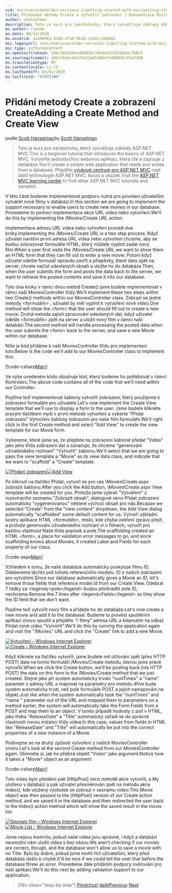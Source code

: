 ```yaml
---
uid: mvc/overview/older-versions-1/getting-started-with-mvc/getting-started-with-mvc-part6
title: Přidávání metody Create a vytvořit zobrazení | Dokumentace Microsoftu
author: shanselman
description: Toto je kurz pro začátečníky, který vysvětluje základy ASP.NET MVC. Vytvořte jednoduchou webovou aplikaci, která čte a zapisuje z databáze.
ms.author: riande
ms.date: 08/14/2010
ms.assetid: a3a90963-0286-4fa0-9b3d-c230cc18b0a3
msc.legacyurl: /mvc/overview/older-versions-1/getting-started-with-mvc/getting-started-with-mvc-part6
msc.type: authoredcontent
ms.openlocfilehash: 546c3e0a24ecd0d916c79e9ad12f62b926c760c5
ms.sourcegitcommit: 24b1f6decbb17bb22a45166e5fdb0845c65af498
ms.translationtype: MT
ms.contentlocale: cs-CZ
ms.lasthandoff: 03/01/2019
ms.locfileid: "57072199"
---
```

<a name="adding-a-create-method-and-create-view"></a><span data-ttu-id="36fda-104">Přidání metody Create a zobrazení Create</span><span class="sxs-lookup"><span data-stu-id="36fda-104">Adding a Create Method and Create View</span></span>
====================
<span data-ttu-id="36fda-105">podle [Scott Hanselman](https://github.com/shanselman)</span><span class="sxs-lookup"><span data-stu-id="36fda-105">by [Scott Hanselman](https://github.com/shanselman)</span></span>

> <span data-ttu-id="36fda-106">Toto je kurz pro začátečníky, který vysvětluje základy ASP.NET MVC.</span><span class="sxs-lookup"><span data-stu-id="36fda-106">This is a beginner tutorial that introduces the basics of ASP.NET MVC.</span></span> <span data-ttu-id="36fda-107">Vytvoříte jednoduchou webovou aplikaci, která čte a zapisuje z databáze.</span><span class="sxs-lookup"><span data-stu-id="36fda-107">You'll create a simple web application that reads and writes from a database.</span></span> <span data-ttu-id="36fda-108">Přejděte [výukové centrum pro ASP.NET MVC](../../../index.md) najít další technologie ASP.NET MVC, kurzů a ukázek.</span><span class="sxs-lookup"><span data-stu-id="36fda-108">Visit the [ASP.NET MVC learning center](../../../index.md) to find other ASP.NET MVC tutorials and samples.</span></span>


<span data-ttu-id="36fda-109">V této části budeme implementovat podporu nutná pro povolení uživatelům vytvářet nové filmy v databázi.</span><span class="sxs-lookup"><span data-stu-id="36fda-109">In this section we are going to implement the support necessary to enable users to create new movies in our database.</span></span> <span data-ttu-id="36fda-110">Provedeme to pomocí implementace akce URL videa nebo vytvoření.</span><span class="sxs-lookup"><span data-stu-id="36fda-110">We'll do this by implementing the /Movies/Create URL action.</span></span>

<span data-ttu-id="36fda-111">Implementace adresu URL videa nebo vytvoření provádí dva kroky.</span><span class="sxs-lookup"><span data-stu-id="36fda-111">Implementing the /Movies/Create URL is a two step process.</span></span> <span data-ttu-id="36fda-112">Když uživatel navštíví první adresa URL videa nebo vytvoření chceme, aby se budou zobrazovat formuláře HTML, který můžete vyplnit zadat nový film.</span><span class="sxs-lookup"><span data-stu-id="36fda-112">When a user first visits the /Movies/Create URL we want to show them an HTML form that they can fill out to enter a new movie.</span></span> <span data-ttu-id="36fda-113">Potom když uživatel odešle formulář opravdu zavřít a příspěvky, které data zpět na server, chcete načíst odeslaných obsah a uložte ho do databáze.</span><span class="sxs-lookup"><span data-stu-id="36fda-113">Then, when the user submits the form and posts the data back to the server, we want to retrieve the posted contents and save it into our database.</span></span>

<span data-ttu-id="36fda-114">Tyto dva kroky v rámci dvou metod Create() jsme budete implementovat v rámci naší MoviesController třídy.</span><span class="sxs-lookup"><span data-stu-id="36fda-114">We'll implement these two steps within two Create() methods within our MoviesController class.</span></span> <span data-ttu-id="36fda-115">Zobrazí se jedné metody &lt;formuláře&gt; , uživatel by měl vyplnit k vytvoření nové video.</span><span class="sxs-lookup"><span data-stu-id="36fda-115">One method will show the &lt;form&gt; that the user should fill out to create a new movie.</span></span> <span data-ttu-id="36fda-116">Druhá metoda zajistí zpracování odeslaných dat, když uživatel odešle &lt;formuláře&gt; zpět na server a uložit nový film v rámci naší databázi.</span><span class="sxs-lookup"><span data-stu-id="36fda-116">The second method will handle processing the posted data when the user submits the &lt;form&gt; back to the server, and save a new Movie within our database.</span></span>

<span data-ttu-id="36fda-117">Níže je kód přidáme k naší MoviesController třídu pro implementaci toto:</span><span class="sxs-lookup"><span data-stu-id="36fda-117">Below is the code we'll add to our MoviesController class to implement this:</span></span>

[!code-csharp[Main](getting-started-with-mvc-part6/samples/sample1.cs)]

<span data-ttu-id="36fda-118">Ve výše uvedeném kódu obsahuje kód, který budeme ho potřebovat v rámci Kontroleru.</span><span class="sxs-lookup"><span data-stu-id="36fda-118">The above code contains all of the code that we'll need within our Controller.</span></span>

<span data-ttu-id="36fda-119">Pojďme teď implementovat šablony vytvořit zobrazení, který použijeme k zobrazení formuláře pro uživatele.</span><span class="sxs-lookup"><span data-stu-id="36fda-119">Let's now implement the Create View template that we'll use to display a form to the user.</span></span> <span data-ttu-id="36fda-120">Jsme budete klikněte pravým tlačítkem myši v první metodě vytvoření a vyberte "Přidat zobrazení" Vytvoření šablony zobrazení pro naše film formuláře.</span><span class="sxs-lookup"><span data-stu-id="36fda-120">We'll right click in the first Create method and select "Add View" to create the view template for our Movie form.</span></span>

<span data-ttu-id="36fda-121">Vybereme, které jsme se, že přejdete na zobrazení šabloně předat "Video" jako jeho třída zobrazení dat a označuje, že chceme "generování uživatelského rozhraní" "Vytvořit" šablonu.</span><span class="sxs-lookup"><span data-stu-id="36fda-121">We'll select that we are going to pass the view template a "Movie" as its view data class, and indicate that we want to "scaffold" a "Create" template.</span></span>

<span data-ttu-id="36fda-122">[![Přidání zobrazení](getting-started-with-mvc-part6/_static/image2.png)](getting-started-with-mvc-part6/_static/image1.png)</span><span class="sxs-lookup"><span data-stu-id="36fda-122">[![Add View](getting-started-with-mvc-part6/_static/image2.png)](getting-started-with-mvc-part6/_static/image1.png)</span></span>

<span data-ttu-id="36fda-123">Po kliknutí na tlačítko Přidat, vytvoří se pro vás \Movies\Create.aspx zobrazit šablonu.</span><span class="sxs-lookup"><span data-stu-id="36fda-123">After you click the Add button, \Movies\Create.aspx View template will be created for you.</span></span> <span data-ttu-id="36fda-124">Protože jsme vybrali "Vytváření" z rozevíracího seznamu "Zobrazit obsah", dialogové okno Přidat zobrazení automaticky "vygenerovanou" některé výchozí obsah pro nás.</span><span class="sxs-lookup"><span data-stu-id="36fda-124">Because we selected "Create" from the "view content" dropdown, the Add View dialog automatically "scaffolded" some default content for us.</span></span> <span data-ttu-id="36fda-125">Vytvoří základní kostry aplikace HTML &lt;formuláře&gt;, místo, kde chyba ověření zprávy přejít, a protože generování uživatelského rozhraní ví o filmech, vytvoří pro každou vlastnost Naše třída popisek a pole.</span><span class="sxs-lookup"><span data-stu-id="36fda-125">The scaffolding created an HTML &lt;form&gt;, a place for validation error messages to go, and since scaffolding knows about Movies, it created Label and Fields for each property of our class.</span></span>

[!code-aspx[Main](getting-started-with-mvc-part6/samples/sample2.aspx)]

<span data-ttu-id="36fda-126">Vzhledem k tomu, že naše databáze automaticky poskytuje filmu ID, Odebereme těchto polí tohoto referenčního modelu. ID z našich zobrazení pro vytváření.</span><span class="sxs-lookup"><span data-stu-id="36fda-126">Since our database automatically gives a Movie an ID, let's remove those fields that reference model.Id from our Create View.</span></span> <span data-ttu-id="36fda-127">Odebrat 7 řádky za &lt;legendy&gt;pole&lt;/legend&gt; budou předvádět pole ID, nechceme.</span><span class="sxs-lookup"><span data-stu-id="36fda-127">Remove the 7 lines after &lt;legend&gt;Fields&lt;/legend&gt; as they show the ID field that we don't want.</span></span>

<span data-ttu-id="36fda-128">Pojďme teď vytvořit nový film a přidejte ho do databáze.</span><span class="sxs-lookup"><span data-stu-id="36fda-128">Let's now create a new movie and add it to the database.</span></span> <span data-ttu-id="36fda-129">Budeme to provést spuštěním aplikaci znovu spustit a přejděte "/ filmy" adresa URL a klepnutím na odkaz Přidat nové video "Vytvořit".</span><span class="sxs-lookup"><span data-stu-id="36fda-129">We'll do this by running the application again and visit the "/Movies" URL and click the "Create" link to add a new Movie.</span></span>

<span data-ttu-id="36fda-130">[![Vytvoření – Windows Internet Explorer](getting-started-with-mvc-part6/_static/image4.png)](getting-started-with-mvc-part6/_static/image3.png)</span><span class="sxs-lookup"><span data-stu-id="36fda-130">[![Create - Windows Internet Explorer](getting-started-with-mvc-part6/_static/image4.png)](getting-started-with-mvc-part6/_static/image3.png)</span></span>

<span data-ttu-id="36fda-131">Když kliknete na tlačítko vytvořit, jsme budete mít účtování zpět (přes HTTP POST) data na tomto formuláři /Movies/Create metodu, kterou jsme právě vytvořili.</span><span class="sxs-lookup"><span data-stu-id="36fda-131">When we click the Create button, we'll be posting back (via HTTP POST) the data on this form to the /Movies/Create method that we just created.</span></span> <span data-ttu-id="36fda-132">Stejně jako při systém automaticky trvalo "numTimes" a "name" parametr z adresy URL a mapovat na parametry pro metodu dříve bude systém automaticky trvat, než pole formuláře POST a jejich namapování na objekt.</span><span class="sxs-lookup"><span data-stu-id="36fda-132">Just like when the system automatically took the "numTimes" and "name " parameter out of the URL and mapped them to parameters on a method earlier, the system will automatically take the Form Fields from a POST and map them to an object.</span></span> <span data-ttu-id="36fda-133">V tomto případě hodnoty z polí v HTML, jako třeba "ReleaseDate" a "Title" automaticky zařadí se do správné vlastnosti novou instanci třídy videa.</span><span class="sxs-lookup"><span data-stu-id="36fda-133">In this case, values from fields in HTML like "ReleaseDate" and "Title" will automatically be put into the correct properties of a new instance of a Movie.</span></span>

<span data-ttu-id="36fda-134">Podívejme se na druhý způsob vytvoření z našich MoviesController znovu.</span><span class="sxs-lookup"><span data-stu-id="36fda-134">Let's look at the second Create method from our MoviesController again.</span></span> <span data-ttu-id="36fda-135">Všimněte si, jak ho přebírá objekt "Video" jako argument:</span><span class="sxs-lookup"><span data-stu-id="36fda-135">Notice how it takes a "Movie" object as an argument:</span></span>

[!code-csharp[Main](getting-started-with-mvc-part6/samples/sample3.cs)]

<span data-ttu-id="36fda-136">Toto video bylo předáno pak [HttpPost] verzi metodě akce vytvořit, a My uloženo v databázi a pak uživatel přesměrován zpět na metodu akce Index(), kde uložený výsledek se zobrazí v seznamu video:</span><span class="sxs-lookup"><span data-stu-id="36fda-136">This Movie object was then passed to the [HttpPost] version of our Create action method, and we saved it in the database and then redirected the user back to the Index() action method which will show the saved result in the movie list:</span></span>

<span data-ttu-id="36fda-137">[![Seznam film – Windows Internet Explorer](getting-started-with-mvc-part6/_static/image6.png)](getting-started-with-mvc-part6/_static/image5.png)</span><span class="sxs-lookup"><span data-stu-id="36fda-137">[![Movie List - Windows Internet Explorer](getting-started-with-mvc-part6/_static/image6.png)](getting-started-with-mvc-part6/_static/image5.png)</span></span>

<span data-ttu-id="36fda-138">Jsme nejsou kontrolu, pokud naše videa jsou správné, i když a databázi neumožní nám uložit videa s bez názvu.</span><span class="sxs-lookup"><span data-stu-id="36fda-138">We aren't checking if our movies are correct, though, and the database won't allow us to save a movie with no Title.</span></span> <span data-ttu-id="36fda-139">Bylo by dobré, pokud jsme mohli říct uživatelům, který před databáze došlo k chybě.</span><span class="sxs-lookup"><span data-stu-id="36fda-139">It'd be nice if we could tell the user that before the database threw an error.</span></span> <span data-ttu-id="36fda-140">Provedeme dále přidáním podpory ověřování pro naši aplikaci.</span><span class="sxs-lookup"><span data-stu-id="36fda-140">We'll do this next by adding validation support to our application.</span></span>

> [!div class="step-by-step"]
> <span data-ttu-id="36fda-141">[Předchozí](getting-started-with-mvc-part5.md)
> [další](getting-started-with-mvc-part7.md)</span><span class="sxs-lookup"><span data-stu-id="36fda-141">[Previous](getting-started-with-mvc-part5.md)
[Next](getting-started-with-mvc-part7.md)</span></span>
